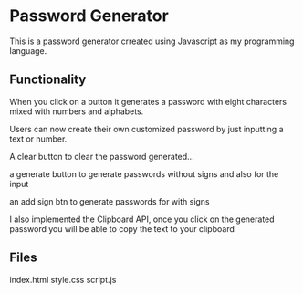 # Password Generator
This is a password generator crreated using Javascript as my programming language.

## Functionality
When you click on a button it generates a password with eight characters mixed with numbers and alphabets.

Users can now create their own customized password by just inputting a text or number.

A clear button to clear the password generated...

a generate button to generate passwords without signs and also for the input

an add sign btn to generate passwords for with signs

I also implemented the Clipboard API, once you click on the generated password you will be able to copy the text to your clipboard

## Files
index.html
style.css
script.js
